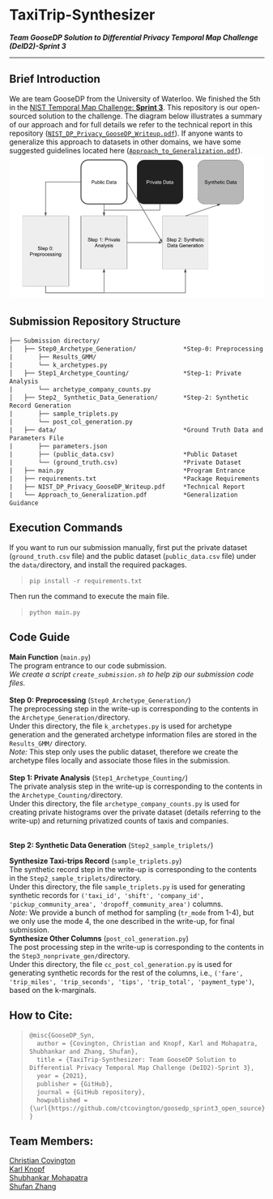 TaxiTrip-Synthesizer
==
***Team GooseDP Solution to Differential Privacy Temporal Map Challenge (DeID2)-Sprint 3***

-----

## Brief Introduction
We are team GooseDP from the University of Waterloo. We finished the 5th in the [NIST Temporal Map Challenge: **Sprint 3**](https://www.drivendata.co/blog/differential-privacy-winners-sprint3/). This repository is our open-sourced solution to the challenge. The diagram below illustrates a summary of our approach and for full details we refer to the technical report in this repository ([`NIST_DP_Privacy_GooseDP_Writeup.pdf`](https://github.com/ctcovington/goosedp_sprint3_open_source/blob/main/NIST_DP_Privacy_GooseDP_Writeup.pdf)). If anyone wants to generalize this approach to datasets in other domains, we have some suggested guidelines located here ([`Approach_to_Generalization.pdf`](https://github.com/ctcovington/goosedp_sprint3_open_source/blob/main/Approach_to_Generalization.pdf)).
![Overall_Approach](./Overall_Approach.png)

## Submission Repository Structure
    ├── Submission directory/
    │   ├── Step0_Archetype_Generation/             *Step-0: Preprocessing
    |       ├── Results_GMM/
    |       └── k_archetypes.py 
    │   ├── Step1_Archetype_Counting/               *Step-1: Private Analysis
    |       └── archetype_company_counts.py    
    │   ├── Step2_ Synthetic_Data_Generation/       *Step-2: Synthetic Record Generation
    |       ├── sample_triplets.py
    |       └── post_col_generation.py
    |   ├── data/                                   *Ground Truth Data and Parameters File
    |       ├── parameters.json
    |       ├── (public_data.csv)                   *Public Dataset
    |       └── (ground_truth.csv)                  *Private Dataset
    |   ├── main.py                                 *Program Entrance
    |   ├── requirements.txt                        *Package Requirements
    |   ├── NIST_DP_Privacy_GooseDP_Writeup.pdf     *Technical Report
    |   └── Approach_to_Generalization.pdf          *Generalization Guidance

## Execution Commands
If you want to run our submission manually, first put the private dataset (`ground_truth.csv` file) and the public dataset (`public_data.csv` file) under the `data/`directory, and install the required packages.

>`pip install -r requirements.txt`

Then run the command to execute the main file.

>`python main.py`

## Code Guide
**Main Function**  (`main.py`) <br>
The program entrance to our code submission. <br>
*We create a script `create_submission.sh` to help zip our submission code files.* <br><br>
**Step 0: Preprocessing** (`Step0_Archetype_Generation/`) <br>
The preprocessing step in the write-up is corresponding to the contents in the `Archetype_Generation/`directory.  <br>
Under this directory, the file `k_archetypes.py` is used for archetype generation and the generated archetype information files are stored in the `Results_GMM/` directory. <br>
*Note:* This step only uses the public dataset, therefore we create the archetype files locally and associate those files in the submission. <br><br>
**Step 1: Private Analysis** (`Step1_Archetype_Counting/`) <br>
The private analysis step in the write-up is corresponding to the contents in the `Archetype_Counting/`directory. <br>
Under this directory, the file `archetype_company_counts.py` is used for creating private histograms over the private dataset (details referring to the write-up) and returning privatized counts of taxis and companies. <br><br>

**Step 2:  Synthetic Data Generation**  (`Step2_sample_triplets/`)  <br>

**Synthesize Taxi-trips Record** (`sample_triplets.py`) <br>
The synthetic record step in the write-up is corresponding to the contents in the `Step2_sample_triplets/`directory. <br>
Under this directory, the file `sample_triplets.py` is used for generating synthetic records for `('taxi_id', 'shift', 'company_id', 'pickup_community_area', 'dropoff_community_area')` columns. <br>
*Note:* We provide a bunch of method for sampling (`tr_mode` from 1-4), but we only use the mode 4, the one described in the write-up, for final submission. <br>
**Synthesize Other Columns**  (`post_col_generation.py`) <br>
The post processing step in the write-up is corresponding to the contents in the `Step3_nonprivate_gen/`directory. <br>
Under this directory, the file `cc_post_col_generation.py` is used for generating synthetic records for the rest of the columns, i.e., `('fare', 'trip_miles', 'trip_seconds', 'tips', 'trip_total', 'payment_type')`, based on the k-marginals. <br>

## How to Cite: 

> ```
> @misc{GooseDP_Syn,
>   author = {Covington, Christian and Knopf, Karl and Mohapatra, Shubhankar and Zhang, Shufan},
>   title = {TaxiTrip-Synthesizer: Team GooseDP Solution to Differential Privacy Temporal Map Challenge (DeID2)-Sprint 3},
>   year = {2021},
>   publisher = {GitHub},
>   journal = {GitHub repository},
>   howpublished = {\url{https://github.com/ctcovington/goosedp_sprint3_open_source}}
> }
> ```


## Team Members: 
[Christian Covington](mailto:ccovington@uwaterloo.ca) <br>
[Karl Knopf](mailto:kknopf@uwaterloo.ca)  <br>[Shubhankar Mohapatra](mailto:shubhankar.mohapatra@uwaterloo.ca) <br>[Shufan Zhang](mailto:shufan.zhang@uwaterloo.ca) <br>

